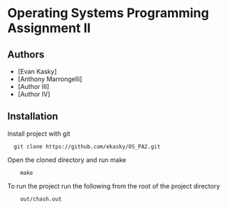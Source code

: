 
# Operating Systems Programming Assignment II



## Authors

- [Evan Kasky]
- [Anthony Marrongelli]
- [Author III]
- [Author IV]



## Installation

Install project with git

```git
  git clone https://github.com/ekasky/OS_PA2.git
```

Open the cloned directory and run make

``` make
    make
```

To run the project run the following from the root of the project directory

```
    out/chash.out
```
